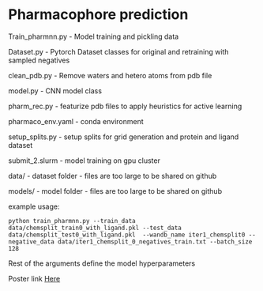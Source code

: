 # Pharmacophore prediction

Train_pharmnn.py - Model training and pickling data

Dataset.py - Pytorch Dataset classes for original and retraining with sampled negatives

clean_pdb.py - Remove waters and hetero atoms from pdb file

model.py - CNN model class

pharm_rec.py - featurize pdb files to apply heuristics for active learning

pharmaco_env.yaml - conda environment

setup_splits.py - setup splits for grid generation and protein and ligand dataset

submit_2.slurm - model training on gpu cluster

data/ - dataset folder - files are too large to be shared on github

models/ - model folder - files are too large to be shared on github

example usage:

```python train_pharmnn.py --train_data data/chemsplit_train0_with_ligand.pkl --test_data data/chemsplit_test0_with_ligand.pkl  --wandb_name iter1_chemsplit0 --negative_data data/iter1_chemsplit_0_negatives_train.txt --batch_size 128```

Rest of the arguments define the model hyperparameters

Poster link [Here](https://docs.google.com/presentation/d/1e2YUuBjlNvUYUxc3sU_PFYxOa2TtfzDqW_K8cdiRkMA/edit?usp=sharing)
